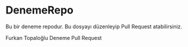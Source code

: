 # DenemeRepo

Bu bir deneme repodur. Bu dosyayı düzenleyip Pull Request atabilirsiniz. 

Furkan Topaloğlu Deneme Pull Request
